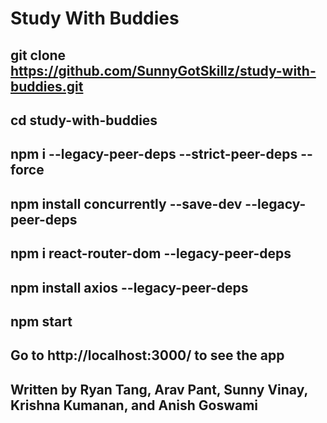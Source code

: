 # Study With Buddies

## git clone https://github.com/SunnyGotSkillz/study-with-buddies.git

## cd study-with-buddies

## npm i --legacy-peer-deps --strict-peer-deps --force

## npm install concurrently --save-dev --legacy-peer-deps

## npm i react-router-dom --legacy-peer-deps

## npm install axios --legacy-peer-deps

## npm start

## Go to http://localhost:3000/ to see the app

## Written by Ryan Tang, Arav Pant, Sunny Vinay, Krishna Kumanan, and Anish Goswami
